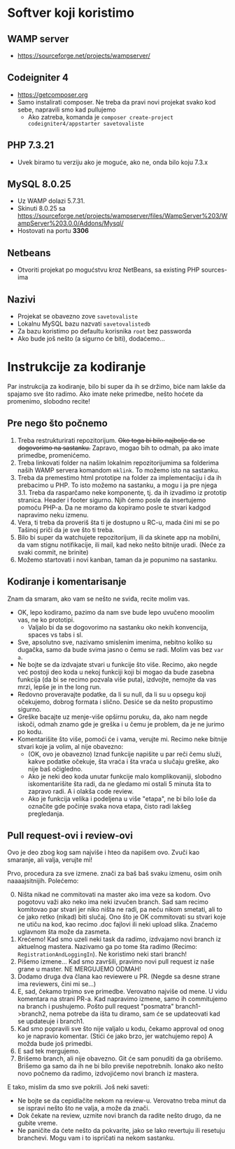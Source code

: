 # Softver koji koristimo
## WAMP server
- https://sourceforge.net/projects/wampserver/
## Codeigniter 4
- https://getcomposer.org
- Samo instalirati composer. Ne treba da pravi novi projekat svako kod sebe, napravili smo kad pullujemo
	- Ako zatreba, komanda je `composer create-project codeigniter4/appstarter savetovaliste`
## PHP 7.3.21
- Uvek biramo tu verziju ako je moguće, ako ne, onda bilo koju 7.3.x
## MySQL 8.0.25
- Uz WAMP dolazi 5.7.31.
- Skinuti 8.0.25 sa https://sourceforge.net/projects/wampserver/files/WampServer%203/WampServer%203.0.0/Addons/Mysql/
- Hostovati na portu **3306**
## Netbeans
- Otvoriti projekat po mogućstvu kroz NetBeans, sa existing PHP sources-ima
## Nazivi
- Projekat se obavezno zove `savetovaliste`
- Lokalnu MySQL bazu nazvati `savetovalistedb`
- Za bazu koristimo po defaultu korisnika `root` bez passworda
- Ako bude još nešto (a sigurno će biti), dodaćemo...

# Instrukcije za kodiranje
Par instrukcija za kodiranje, bilo bi super da ih se držimo, biće nam lakše da spajamo sve što radimo.
Ako imate neke primedbe, nešto hoćete da promenimo, slobodno recite!
## Pre nego što počnemo
1. Treba restrukturirati repozitorijum. ~~Oko toga bi bilo najbolje da se dogovorimo na sastanku.~~ Zapravo, mogao bih to odmah, pa ako imate primedbe, promenićemo.  
2. Treba linkovati folder na našim lokalnim repozitorijumima sa folderima naših WAMP servera komandom `mklink`. To možemo isto na sastanku.
3. Treba da premestimo html prototipe na folder za implementaciju i da ih prebacimo u PHP. To isto možemo na sastanku, a mogu i ja pre njega  
  3.1. Treba da rasparčamo neke komponente, tj. da ih izvadimo iz prototip stranica. Header i footer sigurno. Njih ćemo posle da insertujemo pomoću PHP-a. Da ne moramo da kopiramo posle te stvari kadgod napravimo neku izmenu.
4. Vera, ti treba da proveriš šta ti je dostupno u RC-u, mada čini mi se po Tašinoj priči da je sve što ti treba.
5. Bilo bi super da watchujete repozitorijum, ili da skinete app na mobilni, da vam stignu notifikacije, ili mail, kad neko nešto bitnije uradi. (Neće za svaki commit, ne brinite)
6. Možemo startovati i novi kanban, taman da je popunimo na sastanku.
## Kodiranje i komentarisanje
Znam da smaram, ako vam se nešto ne sviđa, recite molim vas.
- OK, lepo kodiramo, pazimo da nam sve bude lepo uvučeno mooolim vas, ne ko prototipi.
	- Valjalo bi da se dogovorimo na sastanku oko nekih konvencija, spaces vs tabs i sl.
- Sve, apsolutno sve, nazivamo smislenim imenima, nebitno koliko su dugačka, samo da bude svima jasno o čemu se radi. Molim vas bez `var a`.
- Ne bojte se da izdvajate stvari u funkcije što više. Recimo, ako negde već postoji deo koda u nekoj funkciji koji bi mogao da bude zasebna funkcija (da bi se recimo pozvala više puta), izdvojte, nemojte da vas mrzi, lepše je in the long run.
- Redovno proveravajte podatke, da li su null, da li su u opsegu koji očekujemo, dobrog formata i slično. Desiće se da nešto propustimo sigurno.
- Greške bacajte uz menje-više opširnu poruku, da, ako nam negde iskoči, odmah znamo gde je greška i u čemu je problem, da je ne jurimo po kodu.
- Komentarišite što više, pomoći će i vama, verujte mi. Recimo neke bitnije stvari koje ja volim, al nije obavezno:
	- (OK, ovo je obavezno) Iznad funkcije napišite u par reči čemu služi, kakve podatke očekuje, šta vraća i šta vraća u slučaju greške, ako nije baš očigledno.
	- Ako je neki deo koda unutar funkcije malo komplikovaniji, slobodno iskomentarišite šta radi, da ne gledamo mi ostali 5 minuta šta to zapravo radi. A i olakša code review.
	- Ako je funkcija velika i podeljena u više "etapa", ne bi bilo loše da označite gde počinje svaka nova etapa, čisto radi lakšeg pregledanja.
## Pull request-ovi i review-ovi
Ovo je deo zbog kog sam najviše i hteo da napišem ovo. Zvuči kao smaranje, ali valja, verujte mi!  
  
Prvo, procedura za sve izmene. znači za baš baš svaku izmenu, osim onih naaaajsitnijih. Polećemo:  
  
0. Ništa nikad ne commitovati na master ako ima veze sa kodom. Ovo pogotovu važi ako neko ima neki izvučen branch.
Sad sam recimo komitovao par stvari jer niko ništa ne radi, pa neću nikom smetati, ali to će jako retko (nikad) biti slučaj.
Ono što je OK commitovati su stvari koje ne utiču na kod, kao recimo .doc fajlovi ili neki upload slika. Znaćemo uglavnom šta može da zasmeta.
1. Krećemo! Kad smo uzeli neki task da radimo, izdvajamo novi branch iz aktuelnog mastera. Nazivamo ga po tome šta radimo (Recimo: `RegistrationAndLoggingIn`). Ne koristimo neki stari branch!
2. Pišemo izmene... Kad smo završili, pravimo novi pull request iz naše grane u master. NE MERGUJEMO ODMAH!
3. Dodamo druga dva člana kao reviewere u PR. (Negde sa desne strane ima reviewers, čini mi se...)
4. E, sad, čekamo trpimo sve primedbe. Verovatno najviše od mene. U vidu komentara na strani PR-a. Kad napravimo izmene, samo ih commitujemo na branch i pushujemo. Pošto pull request "posmatra" branch1->branch2, nema potrebe da išta tu diramo, sam će se updateovati kad se updateuje i branch1.
5. Kad smo popravili sve što nije valjalo u kodu, čekamo approval od onog ko je napravio komentar. (Stići će jako brzo, jer watchujemo repo) A možda bude još primedbi.
6. E sad tek mergujemo.
7. Brišemo branch, ali nije obavezno. Git će sam ponuditi da ga obrišemo. Brišemo ga samo da ih ne bi bilo previše nepotrebnih. Ionako ako nešto novo počnemo da radimo, izdvojićemo novi branch iz mastera.

E tako, mislim da smo sve pokrili. Još neki saveti:
- Ne bojte se da cepidlačite nekom na review-u. Verovatno treba minut da se ispravi nešto što ne valja, a može da znači.
- Dok čekate na review, uzmite novi branch da radite nešto drugo, da ne gubite vreme.
- Ne paničite da ćete nešto da pokvarite, jako se lako revertuju ili resetuju branchevi. Mogu vam i to ispričati na nekom sastanku.



